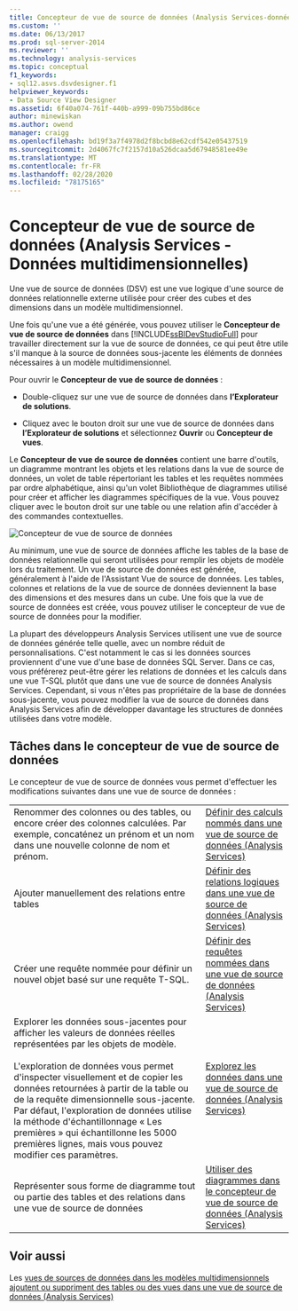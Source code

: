 ```yaml
---
title: Concepteur de vue de source de données (Analysis Services-données multidimensionnelles) | Microsoft Docs
ms.custom: ''
ms.date: 06/13/2017
ms.prod: sql-server-2014
ms.reviewer: ''
ms.technology: analysis-services
ms.topic: conceptual
f1_keywords:
- sql12.asvs.dsvdesigner.f1
helpviewer_keywords:
- Data Source View Designer
ms.assetid: 6f40a074-761f-440b-a999-09b755bd86ce
author: minewiskan
ms.author: owend
manager: craigg
ms.openlocfilehash: bd19f3a7f4978d2f8bcbd8e62cdf542e05437519
ms.sourcegitcommit: 2d4067fc7f2157d10a526dcaa5d67948581ee49e
ms.translationtype: MT
ms.contentlocale: fr-FR
ms.lasthandoff: 02/28/2020
ms.locfileid: "78175165"
---
```

# <a name="data-source-view-designer-analysis-services---multidimensional-data"></a>Concepteur de vue de source de données (Analysis Services - Données multidimensionnelles)
  Une vue de source de données (DSV) est une vue logique d'une source de données relationnelle externe utilisée pour créer des cubes et des dimensions dans un modèle multidimensionnel.

 Une fois qu'une vue a été générée, vous pouvez utiliser le **Concepteur de vue de source de données** dans [!INCLUDE[ssBIDevStudioFull](../includes/ssbidevstudiofull-md.md)] pour travailler directement sur la vue de source de données, ce qui peut être utile s'il manque à la source de données sous-jacente les éléments de données nécessaires à un modèle multidimensionnel.

 Pour ouvrir le **Concepteur de vue de source de données** :

-   Double-cliquez sur une vue de source de données dans **l’Explorateur de solutions**.

-   Cliquez avec le bouton droit sur une vue de source de données dans **l’Explorateur de solutions** et sélectionnez **Ouvrir** ou **Concepteur de vues**.

 Le **Concepteur de vue de source de données** contient une barre d'outils, un diagramme montrant les objets et les relations dans la vue de source de données, un volet de table répertoriant les tables et les requêtes nommées par ordre alphabétique, ainsi qu'un volet Bibliothèque de diagrammes utilisé pour créer et afficher les diagrammes spécifiques de la vue. Vous pouvez cliquer avec le bouton droit sur une table ou une relation afin d'accéder à des commandes contextuelles.

 ![Concepteur de vue de source de données](media/ssas-dsvdesigner.PNG "Concepteur de vue de source de données")

 Au minimum, une vue de source de données affiche les tables de la base de données relationnelle qui seront utilisées pour remplir les objets de modèle lors du traitement. Un vue de source de données est générée, généralement à l'aide de l'Assistant Vue de source de données. Les tables, colonnes et relations de la vue de source de données deviennent la base des dimensions et des mesures dans un cube. Une fois que la vue de source de données est créée, vous pouvez utiliser le concepteur de vue de source de données pour la modifier.

 La plupart des développeurs Analysis Services utilisent une vue de source de données générée telle quelle, avec un nombre réduit de personnalisations. C'est notamment le cas si les données sources proviennent d'une vue d'une base de données SQL Server. Dans ce cas, vous préférerez peut-être gérer les relations de données et les calculs dans une vue T-SQL plutôt que dans une vue de source de données Analysis Services. Cependant, si vous n'êtes pas propriétaire de la base de données sous-jacente, vous pouvez modifier la vue de source de données dans Analysis Services afin de développer davantage les structures de données utilisées dans votre modèle.

## <a name="tasks-in-data-source-view-designer"></a>Tâches dans le concepteur de vue de source de données
 Le concepteur de vue de source de données vous permet d'effectuer les modifications suivantes dans une vue de source de données :

|||
|-|-|
|Renommer des colonnes ou des tables, ou encore créer des colonnes calculées. Par exemple, concaténez un prénom et un nom dans une nouvelle colonne de nom et prénom.|[Définir des calculs nommés dans une vue de source de données &#40;Analysis Services&#41;](multidimensional-models/define-named-calculations-in-a-data-source-view-analysis-services.md)|
|Ajouter manuellement des relations entre tables|[Définir des relations logiques dans une vue de source de données &#40;Analysis Services&#41;](multidimensional-models/define-logical-relationships-in-a-data-source-view-analysis-services.md)|
|Créer une requête nommée pour définir un nouvel objet basé sur une requête T-SQL.|[Définir des requêtes nommées dans une vue de source de données &#40;Analysis Services&#41;](multidimensional-models/define-named-queries-in-a-data-source-view-analysis-services.md)|
|Explorer les données sous-jacentes pour afficher les valeurs de données réelles représentées par les objets de modèle.<br /><br /> L'exploration de données vous permet d'inspecter visuellement et de copier les données retournées à partir de la table ou de la requête dimensionnelle sous-jacente. Par défaut, l'exploration de données utilise la méthode d'échantillonnage « Les premières » qui échantillonne les 5000 premières lignes, mais vous pouvez modifier ces paramètres.|[Explorez les données dans une vue de source de données &#40;Analysis Services&#41;](multidimensional-models/explore-data-in-a-data-source-view-analysis-services.md)|
|Représenter sous forme de diagramme tout ou partie des tables et des relations dans une vue de source de données|[Utiliser des diagrammes dans le concepteur de vue de source de données &#40;Analysis Services&#41;](multidimensional-models/work-with-diagrams-in-data-source-view-designer-analysis-services.md)|

## <a name="see-also"></a>Voir aussi
 Les [vues de sources de données dans les modèles multidimensionnels](multidimensional-models/data-source-views-in-multidimensional-models.md) [ajoutent ou suppriment des tables ou des vues dans une vue de source de données &#40;Analysis Services&#41;](multidimensional-models/adding-or-removing-tables-or-views-in-a-data-source-view-analysis-services.md)


